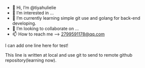- 👋 Hi, I’m @tiyahulielie
- 👀 I’m interested in ...
- 🌱 I’m currently learning simple git use and golang for back-end developing.
- 💞️ I’m looking to collaborate on ...
- 📫 How to reach me --> 2799591178@qq.com

<!---
Tiyahulielie/Tiyahulielie is a ✨ special ✨ repository because its `README.md` (this file) appears on your GitHub profile.
You can click the Preview link to take a look at your changes.
--->

I can add one line here for test!

This line is written at local and use git to send to remote github repository(learning now).